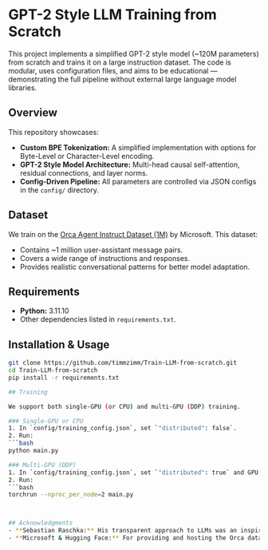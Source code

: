 # GPT-2 Style LLM Training from Scratch

This project implements a simplified GPT-2 style model (~120M parameters) from scratch and trains it on a large instruction dataset. The code is modular, uses configuration files, and aims to be educational — demonstrating the full pipeline without external large language model libraries.

## Overview

This repository showcases:

- **Custom BPE Tokenization:** A simplified implementation with options for Byte-Level or Character-Level encoding.
- **GPT-2 Style Model Architecture:** Multi-head causal self-attention, residual connections, and layer norms.
- **Config-Driven Pipeline:** All parameters are controlled via JSON configs in the `config/` directory.

## Dataset

We train on the [Orca Agent Instruct Dataset (1M)](https://huggingface.co/datasets/microsoft/orca-agentinstruct-1M-v1) by Microsoft. This dataset:

- Contains ~1 million user-assistant message pairs.
- Covers a wide range of instructions and responses.
- Provides realistic conversational patterns for better model adaptation.

## Requirements

- **Python:** 3.11.10
- Other dependencies listed in `requirements.txt`.

## Installation & Usage

   ```bash
   git clone https://github.com/timmzimm/Train-LLM-from-scratch.git
   cd Train-LLM-from-scratch
   pip install -r requirements.txt

## Training

We support both single-GPU (or CPU) and multi-GPU (DDP) training.

### Single-GPU or CPU
1. In `config/training_config.json`, set `"distributed": false`.
2. Run:
   ```bash
   python main.py

### Multi-GPU (DDP)
1. In `config/training_config.json`, set `"distributed": true` and GPU indices (for example, `"gpu_ids": [0,1]`).
2. Run:
   ```bash
   torchrun --nproc_per_node=2 main.py



## Acknowledgments
- **Sebastian Raschka:** His transparent approach to LLMs was an inspiration.
- **Microsoft & Hugging Face:** For providing and hosting the Orca dataset


